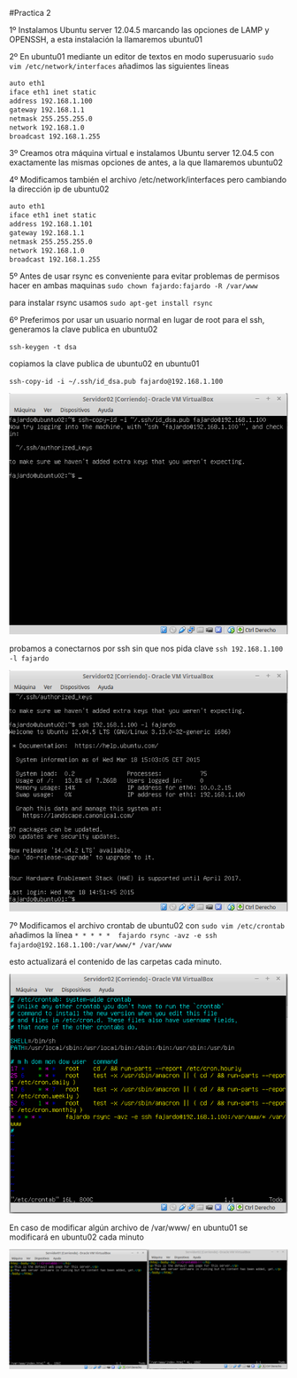 ﻿
#Practica 2

[cpClavePublica]:https://github.com/odrajaf/swap1415/blob/master/Practica2/copiando%20clave%20publica.png
[sshClavePub]:https://github.com/odrajaf/swap1415/blob/master/Practica2/ssh%20mediante%20clave%20publica.png
[crontab]:https://github.com/odrajaf/swap1415/blob/master/Practica2/crontab.png
[resultado]:https://github.com/odrajaf/swap1415/blob/master/Practica2/contrab%20con%20rsync.png

1º Instalamos Ubuntu server 12.04.5 marcando las opciones de LAMP y OPENSSH, a esta instalación la llamaremos ubuntu01

2º En ubuntu01 mediante un editor de textos en modo superusuario 
`sudo vim /etc/network/interfaces` añadimos las siguientes lineas

    auto eth1
    iface eth1 inet static
    address 192.168.1.100
    gateway 192.168.1.1
    netmask 255.255.255.0
    network 192.168.1.0
    broadcast 192.168.1.255


3º Creamos otra máquina virtual e instalamos Ubuntu server 12.04.5 con exactamente las mismas opciones de antes, a la que llamaremos ubuntu02

4º Modificamos también el archivo /etc/network/interfaces pero cambiando la dirección ip de ubuntu02

    auto eth1
    iface eth1 inet static
    address 192.168.1.101
    gateway 192.168.1.1
    netmask 255.255.255.0
    network 192.168.1.0
    broadcast 192.168.1.255


5º Antes de usar rsync es conveniente para evitar problemas de permisos hacer en ambas maquinas `sudo chown fajardo:fajardo -R /var/www`

para instalar rsync usamos `sudo apt-get install rsync`
		

6º Preferimos por usar un usuario normal en lugar de root para el ssh,
   generamos la clave publica en ubuntu02 
   
   `ssh-keygen -t dsa`

copiamos la clave publica de ubuntu02 en ubuntu01

`ssh-copy-id -i ~/.ssh/id_dsa.pub fajardo@192.168.1.100`
	
![alt text][cpClavePublica]

probamos a conectarnos por ssh sin que nos pida clave
	`ssh 192.168.1.100 -l fajardo`
	
![alt text][sshClavePub]

7º Modificamos el archivo crontab de ubuntu02 con `sudo vim /etc/crontab`
añadimos la línea
`* * * * *	fajardo	rsync -avz -e ssh fajardo@192.168.1.100:/var/www/* /var/www`

esto actualizará el contenido de las carpetas cada minuto.

![alt text][crontab]

En caso de modificar algún archivo de /var/www/ en ubuntu01 se modificará en ubuntu02 cada minuto

![alt text][resultado]
	


